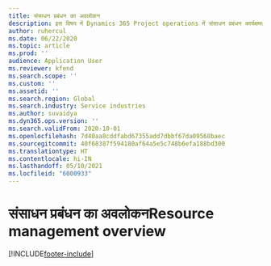 ```yaml
---
title: संसाधन प्रबंधन का अवलोकन
description: इस विषय में Dynamics 365 Project operations में संसाधन प्रबंधन कार्यक्षमता की जानकारी दी गई है.
author: ruhercul
ms.date: 06/22/2020
ms.topic: article
ms.prod: ''
audience: Application User
ms.reviewer: kfend
ms.search.scope: ''
ms.custom: ''
ms.assetid: ''
ms.search.region: Global
ms.search.industry: Service industries
ms.author: suvaidya
ms.dyn365.ops.version: ''
ms.search.validFrom: 2020-10-01
ms.openlocfilehash: 7d40aa8cddfabd67355add7dbbf67da09568baec
ms.sourcegitcommit: 40f68387f594180af64a5e5c748b6efa188bd300
ms.translationtype: HT
ms.contentlocale: hi-IN
ms.lasthandoff: 05/10/2021
ms.locfileid: "6000933"
---
```

# <a name="resource-management-overview"></a><span data-ttu-id="4bbcf-103">संसाधन प्रबंधन का अवलोकन</span><span class="sxs-lookup"><span data-stu-id="4bbcf-103">Resource management overview</span></span>


[!INCLUDE[footer-include](../includes/footer-banner.md)]